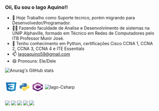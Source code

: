 ### Oii, Eu sou o Iago Aquino!! 

- 🔭 Hoje Trabalho como Suporte tecnico, porém migrando para Desenvolvedor/Programador. 
- 👨‍🎓 Fazendo faculdade de Analise e Desenvolvimento de sistemas na UNIP Alphaville, formado em Técnico em Redes de Computadores pelo ITB Professor Munir José.
- 🚀 Tenho conhecimento em Python, certificações Cisco CCNA 1, CCNA 2, CCNA 3, CCNA 4 e ITE Essentials
- 📫 Iagoaquino59@gmail.com
- 😄 Pronouns: Ele/Dele

![Anurag's GitHub stats](https://github-readme-stats.vercel.app/api?username=Iago-Aquino&show_icons=true&theme=radical)

<div style="display: inline_block"><br>
 
  <img align="center" alt="Iago-CSS" height="30" width="40" src="https://raw.githubusercontent.com/devicons/devicon/master/icons/css3/css3-original.svg">
  <img align="center" alt="Iago-Python" height="30" width="40" src="https://raw.githubusercontent.com/devicons/devicon/master/icons/python/python-original.svg">
  <img align="center" alt="Iago-Csharp" height="30" width="40" src="https://raw.githubusercontent.com/devicons/devicon/master/icons/csharp/csharp-original.svg">
  <img align="center" alt="Iago-Csharp" height="30" width="40" src="https://cdn.jsdelivr.net/gh/devicons/devicon/icons/c/c-original.svg" />
</div>         
 
  ##
  
  <a href="https://www.instagram.com/iag.aquino/" target="_blank"><img src="https://img.shields.io/badge/-Instagram-%23E4405F?style=for-the-badge&logo=instagram&logoColor=white" target="_blank"></a>
  <a href = "mailto:iagoaquino59@gmail.com"><img src="https://img.shields.io/badge/-Gmail-%23333?style=for-the-badge&logo=gmail&logoColor=white" target="_blank"></a>
  <a href="https://www.linkedin.com/in/iagoaquino-nicolau" target="_blank"><img src="https://img.shields.io/badge/-LinkedIn-%230077B5?style=for-the-badge&logo=linkedin&logoColor=white" target="_blank"></a> 
  <a href="https://www.facebook.com/profile.php?id=100015687880765"><img src="https://img.shields.io/badge/Facebook-1877F2?style=for-the-badge&logo=facebook&logoColor=white">
   <a href="https://api.whatsapp.com/send?phone=5511997836978&text=Oii,%20tudo%20bem?%20Peguei%20seu%20contato%20na%20GitHub"><img src="https://img.shields.io/badge/WhatsApp-25D366?style=for-the-badge&logo=whatsapp&logoColor=white">
  
